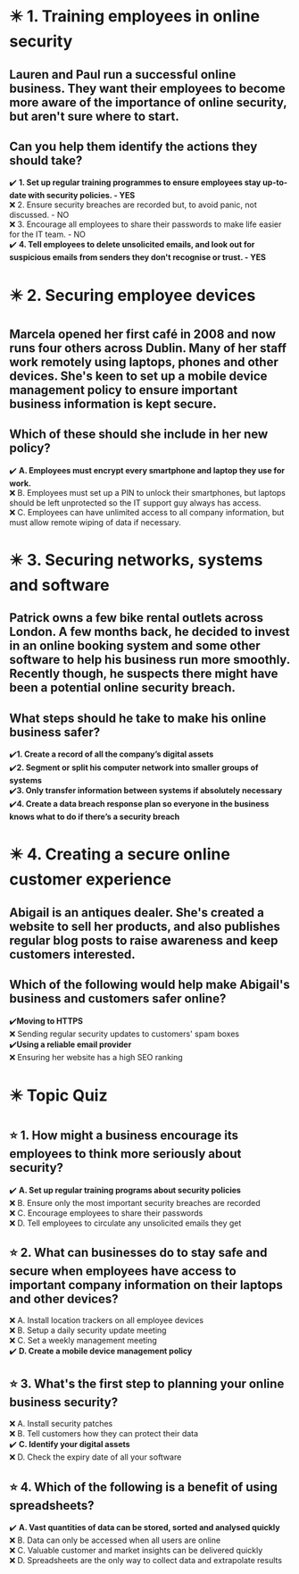 # :eight_pointed_black_star: 1. Training employees in online security

## Lauren and Paul run a successful online business. They want their employees to become more aware of the importance of online security, but aren't sure where to start.

## Can you help them identify the actions they should take?

:heavy_check_mark: **1. Set up regular training programmes to ensure employees stay up-to-date with security policies. - YES**\
:x: 2. Ensure security breaches are recorded but, to avoid panic, not discussed. - NO\
:x: 3. Encourage all employees to share their passwords to make life easier for the IT team. - NO\
:heavy_check_mark: **4. Tell employees to delete unsolicited emails, and look out for suspicious emails from senders they don't recognise or trust. - YES**

# :eight_pointed_black_star: 2. Securing employee devices

## Marcela opened her first café in 2008 and now runs four others across Dublin. Many of her staff work remotely using laptops, phones and other devices. She's keen to set up a mobile device management policy to ensure important business information is kept secure.

## Which of these should she include in her new policy?

:heavy_check_mark: **A. Employees must encrypt every smartphone and laptop they use for work.**\
:x: B. Employees must set up a PIN to unlock their smartphones, but laptops should be left unprotected so the IT support guy always has access.\
:x: C. Employees can have unlimited access to all company information, but must allow remote wiping of data if necessary.

# :eight_pointed_black_star: 3. Securing networks, systems and software

## Patrick owns a few bike rental outlets across London. A few months back, he decided to invest in an online booking system and some other software to help his business run more smoothly. Recently though, he suspects there might have been a potential online security breach.

## What steps should he take to make his online business safer?

:heavy_check_mark:**1. Create a record of all the company’s digital assets**\
:heavy_check_mark:**2. Segment or split his computer network into smaller groups of systems**\
:heavy_check_mark:**3. Only transfer information between systems if absolutely necessary**\
:heavy_check_mark:**4. Create a data breach response plan so everyone in the business knows what to do if there’s a security breach**

# :eight_pointed_black_star: 4. Creating a secure online customer experience

## Abigail is an antiques dealer. She's created a website to sell her products, and also publishes regular blog posts to raise awareness and keep customers interested.

## Which of the following would help make Abigail's business and customers safer online?

:heavy_check_mark:**Moving to HTTPS**\
:x: Sending regular security updates to customers' spam boxes\
:heavy_check_mark:**Using a reliable email provider**\
:x: Ensuring her website has a high SEO ranking

# :eight_pointed_black_star: Topic Quiz

## :star: 1. How might a business encourage its employees to think more seriously about security?

:heavy_check_mark: **A. Set up regular training programs about security policies**\
:x: B. Ensure only the most important security breaches are recorded\
:x: C. Encourage employees to share their passwords\
:x: D. Tell employees to circulate any unsolicited emails they get

## :star: 2. What can businesses do to stay safe and secure when employees have access to important company information on their laptops and other devices?

:x: A. Install location trackers on all employee devices\
:x: B. Setup a daily security update meeting\
:x: C. Set a weekly management meeting\
:heavy_check_mark: **D. Create a mobile device management policy**

## :star: 3. What's the first step to planning your online business security?

:x: A. Install security patches\
:x: B. Tell customers how they can protect their data\
:heavy_check_mark: **C. Identify your digital assets**\
:x: D. Check the expiry date of all your software

## :star: 4. Which of the following is a benefit of using spreadsheets?

:heavy_check_mark: **A. Vast quantities of data can be stored, sorted and analysed quickly**\
:x: B. Data can only be accessed when all users are online\
:x: C. Valuable customer and market insights can be delivered quickly\
:x: D. Spreadsheets are the only way to collect data and extrapolate results